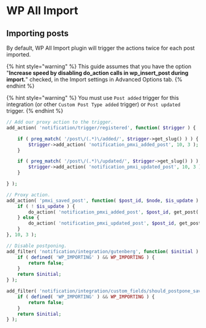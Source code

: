 # WP All Import

## Importing posts

By default, WP All Import plugin will trigger the actions twice for each post imported.

{% hint style="warning" %}
This guide assumes that you have the option "**Increase speed by disabling do\_action calls in wp\_insert\_post during import.**" checked, in the Import settings in Advanced Options tab.
{% endhint %}

{% hint style="warning" %}
You must use `Post added` trigger for this integration \(or other `Custom Post Type added` trigger\) or `Post updated` trigger.
{% endhint %}

```php
// Add our proxy action to the trigger.
add_action( 'notification/trigger/registered', function( $trigger ) {

	if ( preg_match( '/post\/(.*)\/added/', $trigger->get_slug() ) ) {
		$trigger->add_action( 'notification_pmxi_added_post', 10, 3 );
	}

	if ( preg_match( '/post\/(.*)\/updated/', $trigger->get_slug() ) ) {
		$trigger->add_action( 'notification_pmxi_updated_post', 10, 3 );
	}

} );

// Proxy action.
add_action( 'pmxi_saved_post', function( $post_id, $node, $is_update ) {
	if ( ! $is_update ) {
		do_action( 'notification_pmxi_added_post', $post_id, get_post( $post_id ), false );
	} else {
		do_action( 'notification_pmxi_updated_post', $post_id, get_post( $post_id ), get_post( $post_id ) );
	}
}, 10, 3 );

// Disable postponing.
add_filter( 'notification/integration/gutenberg', function( $initial ) {
	if ( defined( 'WP_IMPORTING' ) && WP_IMPORTING ) {
		return false;
	}
	return $initial;
} );

add_filter( 'notification/integration/custom_fields/should_postpone_save_post', function( $initial ) {
	if ( defined( 'WP_IMPORTING' ) && WP_IMPORTING ) {
		return false;
	}
	return $initial;
} );
```


